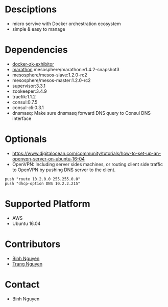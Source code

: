 # Desciptions
- micro servive with Docker orchestration ecosystem
- simple & easy to manage

# Dependencies
- [docker-zk-exhibitor](https://github.com/supernova106/docker-zk-exhibitor.git) 
- [marathon](https://github.com/mesosphere/marathon) mesosphere/marathon:v1.4.2-snapshot3
- mesosphere/mesos-slave:1.2.0-rc2
- mesosphere/mesos-master:1.2.0-rc2
- supervisor:3.3.1
- zookeeper:3.4.9
- traefik:1.1.2
- consul:0.7.5
- consul-cli:0.3.1
- dnsmasq: Make sure dnsmasq forward DNS query to Consul DNS interface

# Optionals
- https://www.digitalocean.com/community/tutorials/how-to-set-up-an-openvpn-server-on-ubuntu-16-04 
- OpenVPN: Including server sides machines, or routing client side traffic to OpenVPN by pushing DNS server to the client.

```
push "route 10.2.0.0 255.255.0.0"
push "dhcp-option DNS 10.2.2.215"
```

# Supported Platform
- AWS
- Ubuntu 16.04

# Contributors
- [Binh Nguyen](https://github.com/supernova106)
- [Trang Nguyen](https://github.com/thutrang-nguyen)

# Contact
- Binh Nguyen
